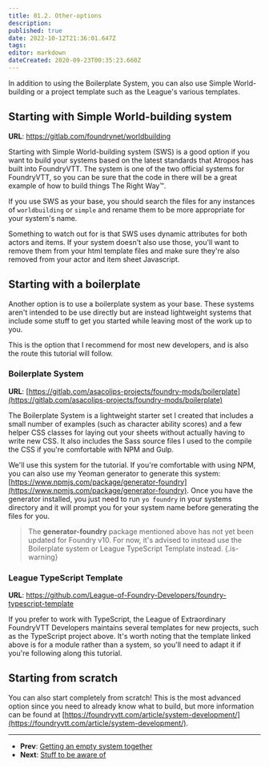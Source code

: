 ```yaml
---
title: 01.2. Other-options
description: 
published: true
date: 2022-10-12T21:36:01.647Z
tags: 
editor: markdown
dateCreated: 2020-09-23T00:35:23.660Z
---
```


In addition to using the Boilerplate System, you can also use Simple World-building or a project template such as the League's various templates.

## Starting with Simple World-building system
**URL**: https://gitlab.com/foundrynet/worldbuilding

Starting with Simple World-building system (SWS) is a good option if you want to build your systems based on the latest standards that Atropos has built into FoundryVTT. The system is one of the two official systems for FoundryVTT, so you can be sure that the code in there will be a great example of how to build things The Right Way™.

If you use SWS as your base, you should search the files for any instances of `worldbuilding` or `simple` and rename them to be more appropriate for your system's name.

Something to watch out for is that SWS uses dynamic attributes for both actors and items. If your system doesn't also use those, you'll want to remove them from your html template files and make sure they're also removed from your actor and item sheet Javascript.

## Starting with a boilerplate

Another option is to use a boilerplate system as your base. These systems aren't intended to be use directly but are instead lightweight systems that include some stuff to get you started while leaving most of the work up to you.

This is the option that I recommend for most new developers, and is also the route this tutorial will follow.


### Boilerplate System
**URL**: [https://gitlab.com/asacolips-projects/foundry-mods/boilerplate](https://gitlab.com/asacolips-projects/foundry-mods/boilerplate)

The Boilerplate System is a lightweight starter set I created that includes a small number of examples (such as character ability scores) and a few helper CSS classes for laying out your sheets without actually having to write new CSS. It also includes the Sass source files I used to the compile the CSS if you're comfortable with NPM and Gulp.

We'll use this system for the tutorial. If you're comfortable with using NPM, you can also use my Yeoman generator to generate this system: [https://www.npmjs.com/package/generator-foundry](https://www.npmjs.com/package/generator-foundry). Once you have the generator installed, you just need to run `yo foundry` in your systems directory and it will prompt you for your system name before generating the files for you.

> The **generator-foundry** package mentioned above has not yet been updated for Foundry v10. For now, it's advised to instead use the Boilerplate system or League TypeScript Template instead.
{.is-warning}


### League TypeScript Template
**URL**: https://github.com/League-of-Foundry-Developers/foundry-typescript-template

If you prefer to work with TypeScript, the League of Extraordinary FoundryVTT Developers maintains several templates for new projects, such as the TypeScript project above. It's worth noting that the template linked above is for a module rather than a system, so you'll need to adapt it if you're following along this tutorial.


## Starting from scratch

You can also start completely from scratch! This is the most advanced option since you need to already know what to build, but more information can be found at [https://foundryvtt.com/article/system-development/](https://foundryvtt.com/article/system-development/).

---

* **Prev**: [Getting an empty system together](https://foundryvtt.wiki/en/development/guides/SD-tutorial/SD01-Getting-started)
* **Next**: [Stuff to be aware of](https://foundryvtt.wiki/en/development/guides/SD-tutorial/SD02-Stuff-to-be-aware-of)